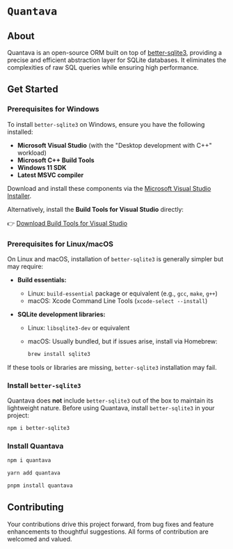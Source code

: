 # `Quantava`

## About

Quantava is an open-source ORM built on top of [better-sqlite3](https://github.com/WiseLibs/better-sqlite3), providing a precise and efficient abstraction layer for SQLite databases. It eliminates the complexities of raw SQL queries while ensuring high performance.

## Get Started

### Prerequisites for Windows

To install `better-sqlite3` on Windows, ensure you have the following installed:

- **Microsoft Visual Studio** (with the "Desktop development with C++" workload)
- **Microsoft C++ Build Tools**
- **Windows 11 SDK**
- **Latest MSVC compiler**

Download and install these components via the [Microsoft Visual Studio Installer](https://visualstudio.microsoft.com/visual-cpp-build-tools/).

Alternatively, install the **Build Tools for Visual Studio** directly:

👉 [Download Build Tools for Visual Studio](https://visualstudio.microsoft.com/visual-cpp-build-tools/)

### Prerequisites for Linux/macOS

On Linux and macOS, installation of `better-sqlite3` is generally simpler but may require:

- **Build essentials:**

  - Linux: `build-essential` package or equivalent (e.g., `gcc`, `make`, `g++`)
  - macOS: Xcode Command Line Tools (`xcode-select --install`)

- **SQLite development libraries:**

  - Linux: `libsqlite3-dev` or equivalent
  - macOS: Usually bundled, but if issues arise, install via Homebrew:

    ```bash
    brew install sqlite3
    ```

If these tools or libraries are missing, `better-sqlite3` installation may fail.

### Install `better-sqlite3`

Quantava does **not** include `better-sqlite3` out of the box to maintain its lightweight nature. Before using Quantava, install `better-sqlite3` in your project:

```bash
npm i better-sqlite3
```

### Install Quantava

```bash
npm i quantava
```

```bash
yarn add quantava
```

```bash
pnpm install quantava
```

## Contributing

Your contributions drive this project forward, from bug fixes and feature enhancements to thoughtful suggestions. All forms of contribution are welcomed and valued.
